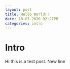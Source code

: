 ```yaml
---
layout: post
title: Hello World!!
date: 10-03-2020 02:27PM
categories: intro
---
```

# Intro
Hi this is a test post.
New line

